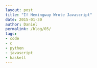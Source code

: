 ```yaml
---
layout: post
title: "If Hemingway Wrote Javascript"
date: 2015-01-30
author: Daniel
permalink: /blog/05/
tags:
- code
- c
- python
- javascript
- haskell
---
```



